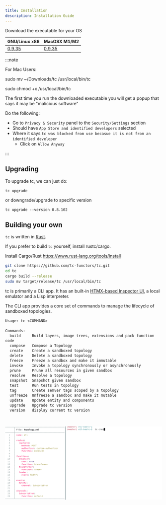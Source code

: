 ```yaml
---
title: Installation
description: Installation Guide
---
```


Download the executable for your OS

| GNU/Linux x86                                                                   | MacOSX M1/M2                                                       |
|---------------------------------------------------------------------------------|--------------------------------------------------------------------|
| [0.9.35](https://github.com/tc-functors/tc/releases/download/0.9.35/tc-x86_64-linux) | [0.9.35](https://github.com/tc-functors/tc/releases/download/0.9.35/tc-aarch64-macos)


:::note

For Mac Users:

sudo mv ~/Downloads/tc /usr/local/bin/tc

sudo chmod +x /usr/local/bin/tc

The first time you run the downloaded executable you will get a popup that says it may be "malicious software"

Do the following:
* Go to `Privacy & Security` panel to the `Security/Settings` section
* Should have `App Store and identified developers` selected
* Where it says `tc was blocked from use becasue it is not from an identified developer`
    * Click on `Allow Anyway`

:::


## Upgrading

To upgrade tc, we can just do:

```
tc upgrade
```

or downgrade/upgrade to specific version

```
tc upgrade --version 0.8.102
```


## Building your own

`tc` is written in [Rust](https://www.youtube.com/watch?v=ul9vyWuT8SU).

If you prefer to build `tc` yourself, install rustc/cargo.

Install Cargo/Rust https://www.rust-lang.org/tools/install

```sh
git clone https://github.com/tc-functors/tc.git
cd tc
cargo build --release
sudo mv target/release/tc /usr/local/bin/tc
```

tc is primarily a CLI app. It has an built-in [HTMX-based Inspector UI](/extras/inspector/), a local emulator and a Lisp interpreter.

The CLI app provides a core set of commands to manage the lifecycle of sandboxed topologies.

```
Usage: tc <COMMAND>

Commands:
  build     Build layers, image trees, extensions and pack function code
  compose   Compose a Topology
  create    Create a sandboxed topology
  delete    Delete a sandboxed topology
  freeze    Freeze a sandbox and make it immutable
  invoke    Invoke a topology synchronously or asynchronously
  prune     Prune all resources in given sandbox
  resolve   Resolve a topology
  snapshot  Snapshot given sandbox
  test      Run tests in topology
  tag       Create semver tags scoped by a topology
  unfreeze  Unfreeze a sandbox and make it mutable
  update    Update entity and components
  upgrade   Upgrade tc version
  version   display current tc version
```

<br/>

![Demo image](../../../assets/peek.gif)
